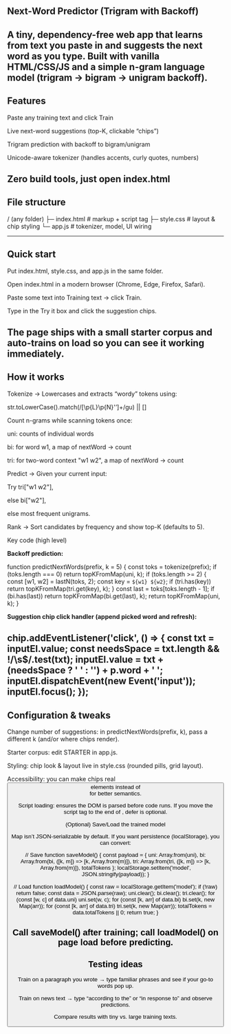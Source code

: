 ## Next-Word Predictor (Trigram with Backoff)

A tiny, dependency-free web app that learns from text you paste in and suggests the next word as you type.
Built with vanilla HTML/CSS/JS and a simple n-gram language model (trigram → bigram → unigram backoff).
---

## Features

Paste any training text and click Train

Live next-word suggestions (top-K, clickable “chips”)

Trigram prediction with backoff to bigram/unigram

Unicode-aware tokenizer (handles accents, curly quotes, numbers)

Zero build tools, just open index.html
---

## File structure
/ (any folder)
├─ index.html   # markup + script tag
├─ style.css    # layout & chip styling
└─ app.js       # tokenizer, model, UI wiring

---

## Quick start

Put index.html, style.css, and app.js in the same folder.

Open index.html in a modern browser (Chrome, Edge, Firefox, Safari).

Paste some text into Training text → click Train.

Type in the Try it box and click the suggestion chips.

The page ships with a small starter corpus and auto-trains on load so you can see it working immediately.
---

## How it works

Tokenize → Lowercases and extracts “wordy” tokens using:

str.toLowerCase().match(/[\p{L}\p{N}'’]+/gu) || []


Count n-grams while scanning tokens once:

uni: counts of individual words

bi: for word w1, a map of nextWord → count

tri: for two-word context "w1 w2", a map of nextWord → count

Predict → Given your current input:

Try tri["w1 w2"],

else bi["w2"],

else most frequent unigrams.

Rank → Sort candidates by frequency and show top-K (defaults to 5).

 Key code (high level)

**Backoff prediction:**

function predictNextWords(prefix, k = 5) {
  const toks = tokenize(prefix);
  if (toks.length === 0) return topKFromMap(uni, k);
  if (toks.length >= 2) {
    const [w1, w2] = lastN(toks, 2);
    const key = `${w1} ${w2}`;
    if (tri.has(key)) return topKFromMap(tri.get(key), k);
  }
  const last = toks[toks.length - 1];
  if (bi.has(last)) return topKFromMap(bi.get(last), k);
  return topKFromMap(uni, k);
}


**Suggestion chip click handler (append picked word and refresh):**

chip.addEventListener('click', () => {
  const txt = inputEl.value;
  const needsSpace = txt.length && !/\s$/.test(txt);
  inputEl.value = txt + (needsSpace ? ' ' : '') + p.word + ' ';
  inputEl.dispatchEvent(new Event('input'));
  inputEl.focus();
});
---

## Configuration & tweaks

Change number of suggestions: in predictNextWords(prefix, k), pass a different k (and/or where chips render).

Starter corpus: edit STARTER in app.js.

Styling: chip look & layout live in style.css (rounded pills, grid layout).

Accessibility: you can make chips real <button> elements instead of <div> for better semantics.

Script loading: <script src="app.js" defer></script> ensures the DOM is parsed before code runs.
If you move the script tag to the end of <body>, defer is optional.

 (Optional) Save/Load the trained model

Map isn’t JSON-serializable by default. If you want persistence (localStorage), you can convert:

// Save
function saveModel() {
  const payload = {
    uni: Array.from(uni),
    bi: Array.from(bi, ([k, m]) => [k, Array.from(m)]),
    tri: Array.from(tri, ([k, m]) => [k, Array.from(m)]),
    totalTokens
  };
  localStorage.setItem('model', JSON.stringify(payload));
}

// Load
function loadModel() {
  const raw = localStorage.getItem('model');
  if (!raw) return false;
  const data = JSON.parse(raw);
  uni.clear(); bi.clear(); tri.clear();
  for (const [w, c] of data.uni) uni.set(w, c);
  for (const [k, arr] of data.bi) bi.set(k, new Map(arr));
  for (const [k, arr] of data.tri) tri.set(k, new Map(arr));
  totalTokens = data.totalTokens || 0;
  return true;
}


Call saveModel() after training; call loadModel() on page load before predicting.
---

## Testing ideas

Train on a paragraph you wrote → type familiar phrases and see if your go-to words pop up.

Train on news text → type “according to the” or “in response to” and observe predictions.

Compare results with tiny vs. large training texts.
